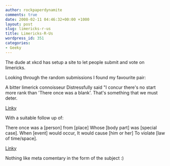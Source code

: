 ```yaml
---
author: rockpaperdynamite
comments: true
date: 2008-02-11 04:46:32+00:00 +1000
layout: post
slug: limericks-r-us
title: Limericks-R-Us
wordpress_id: 351
categories:
- Geeky
---
```


The dude at xkcd has setup a site to let people submit and vote on limericks.

Looking through the random submissions I found my favourite pair:

A bitter limerick connoisseur
Distressfully said "I concur
there's no start more rank
than 'There once was a blank'.
That's something that we must deter.

[Linky](http://limerickdb.com/?28)

With a suitable follow up of:

There once was a [person] from [place]
Whose [body part] was [special case].
When [event] would occur,
It would cause [him or her]
To violate [law of time/space].

[Linky](http://limerickdb.com/?259)

Nothing like meta comentary in the form of the subject :)
